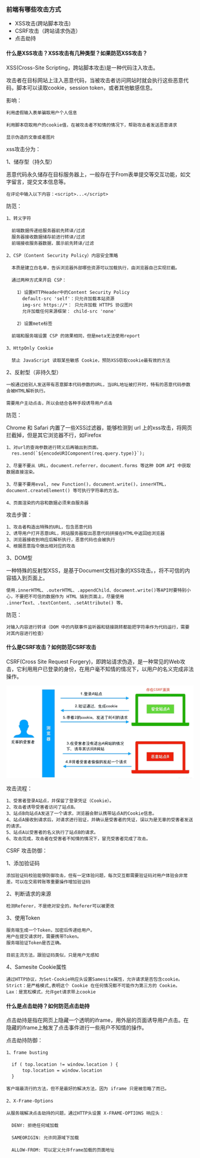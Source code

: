 ### 前端有哪些攻击方式

  - XSS攻击(跨站脚本攻击)
  - CSRF攻击（跨站请求伪造）
  - 点击劫持

#### 什么是XSS攻击？XSS攻击有几种类型？如果防范XSS攻击？

  XSS(Cross-Site Scripting，跨站脚本攻击)是一种代码注入攻击。

  攻击者在目标网站上注入恶意代码，当被攻击者访问网站时就会执行这些恶意代码，脚本可以读取cookie，session token，或者其他敏感信息。

  影响：

    利用虚假输入表单骗取用户个人信息

    利用脚本窃取用户的cookie值，在被攻击者不知情的情况下，帮助攻击者发送恶意请求

    显示伪造的文章或者图片

  xss攻击分为：

  1、储存型（持久型）

  恶意代码永久储存在目标服务器上，一般存在于From表单提交等交互功能，如文字留言，提交文本信息等。

    在评论中输入以下内容：<script>...</script>
  
  防范：

    1、转义字符

      前端数据传递给服务器前先转译/过滤
      服务器接收数据储存前进行转译/过滤
      前端接收服务器数据，展示前先转译/过滤
    
    2、CSP（Content Security Policy）内容安全策略

      本质是建立白名单，告诉浏览器外部哪些资源可以加载执行，由浏览器自己实现拦截。

      通过两种方式来开启 CSP：

        1）设置HTTPHeader中的Content Security Policy
          default-src 'self'：只允许加载本站资源
          img-src https://*： 只允许加载 HTTPS 协议图片
          允许加载任何来源框架： child-src 'none'

        2）设置mete标签

      前端和服务端设置 CSP 的效果相同，但是meta无法使用report
    
    3、HttpOnly Cookie

      禁止 JavaScript 读取某些敏感 Cookie，预防XSS窃取cookie最有效的方法

  2、反射型（非持久型）

    一般通过给别人发送带有恶意脚本代码参数的URL，当URL地址被打开时，特有的恶意代码参数会被HTML解析执行。
    
    需要用户主动点击，所以会结合各种手段诱导用户点击
  
  防范：

  Chrome 和 Safari 内置了一些XSS过滤器，能够检测到 url 上的xss攻击，将网页拦截掉，但是其它浏览器不行，如Firefox

    1、对url的查询参数进行转义后再输出到页面。
      res.send(`${encodeURIComponent(req.query.type)}`); 
    
    2、尽量不要从 URL，document.referrer，document.forms 等这种 DOM API 中获取数据直接渲染。

    3、尽量不要用eval, new Function()，document.write()，innerHTML，document.createElement() 等可执行字符串的方法。

    4、页面渲染的内容和数据必须来自服务器

  攻击步骤：

    1、攻击者构造出特殊的URL，包含恶意代码
    2、诱导用户打开恶意URL，网站服务器取出恶意代码拼接在HTML中返回给浏览器
    3、浏览器接收到响应后解析执行，恶意代码也会被执行
    4、根据恶意指令做出相对应的攻击

  
  3、DOM型

  一种特殊的反射型XSS，是基于Document文档对象的XSS攻击。，将不可信的内容插入到页面上。

    使用.innerHTML、.outerHTML、.appendChild、document.write()等API时要特别小心，不要把不可信的数据作为 HTML 插到页面上，尽量使用 .innerText、.textContent、.setAttribute() 等。
  
  防范：

    对输入内容进行转译（DOM 中的内联事件监听器和链接跳转都能把字符串作为代码运行，需要对其内容进行检查）

#### 什么是CSRF攻击？如何防范CSRF攻击

  CSRF(Cross Site Request Forgery)，即跨站请求伪造，是一种常见的Web攻击，它利用用户已登录的身份，在用户毫不知情的情况下，以用户的名义完成非法操作。

  ![img](./网络/img/安全.png)

  攻击流程：

    1、受害者登录A站点，并保留了登录凭证（Cookie）。
    2、攻击者诱导受害者访问了站点B。
    3、站点B向站点A发送了一个请求，浏览器会默认携带站点A的Cookie信息。
    4、站点A接收到请求后，对请求进行验证，并确认是受害者的凭证，误以为是无辜的受害者发送的请求。
    5、站点A以受害者的名义执行了站点B的请求。
    6、攻击完成，攻击者在受害者不知情的情况下，冒充受害者完成了攻击。
  
  CSRF 攻击防御：
  
  1、添加验证码

    添加验证码校验能够防御攻击，但有一定体验问题，每次交互都需要验证码对用户体验会非常差。可以在交易转账等重要操作增加验证码
  
  2、判断请求的来源

    检测Referer，不是绝对安全的，Referer可以被更改

  3、使用Token

    服务端生成一个Token，加密后传递给用户。
    用户在提交请求时，需要携带Token。
    服务端验证Token是否正确。

    目前主流方法，跟验证码类似，只是用户无感知
  
  4、Samesite Cookie属性

    通过HTTP协议，为Set-Cookie响应头设置Samesite属性，允许请求是否包含cookie。
    Strict：是严格模式,表明这个 Cookie 在任何情况都不可能作为第三方的 Cookie。
    Lax：是宽松模式，允许get请求带上cookie

#### 什么是点击劫持？如何防范点击劫持

  点击劫持是指在网页上隐藏一个透明的iframe，用外层的页面诱导用户点击。在隐藏的iframe上触发了点击事件进行一些用户不知情的操作。

  点击劫持防御：

    1、frame busting

      if ( top.location != window.location ) {
          top.location = window.location
      }

    客户端最流行的方法，但不是最好的解决方法，因为 iframe 只是被忽略了而已。

    2、X-Frame-Options

    从服务端解决点击劫持的问题，通过HTTP头设置 X-FRAME-OPTIONS 响应头：

      DENY: 拒绝任何域加载

      SAMEORIGIN: 允许同源域下加载

      ALLOW-FROM: 可以定义允许frame加载的页面地址
